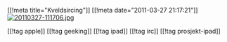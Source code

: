 [[!meta  title="Kveldsircing"]]
[[!meta  date="2011-03-27 21:17:21"]]
<a href="http://pjatt.net/images/2011/03/20110327-111706.jpg"><img class="alignnone size-full" src="http://pjatt.net/images/2011/03/20110327-111706.jpg" alt="20110327-111706.jpg"  /></a>

[[!tag  apple]]
[[!tag  geeking]]
[[!tag  ipad]]
[[!tag  irc]]
[[!tag  prosjekt-ipad]]